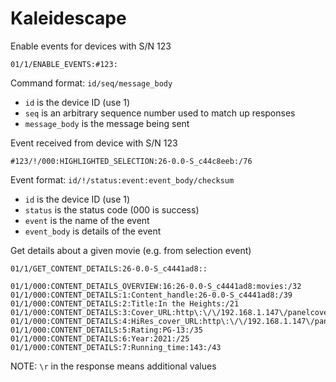 # Kaleidescape

Enable events for devices with S/N 123
```
01/1/ENABLE_EVENTS:#123:
```

Command format: `id/seq/message_body`
* `id` is the device ID (use 1)
* `seq` is an arbitrary sequence number used to match up responses
* `message_body` is the message being sent

Event received from device with S/N 123
```
#123/!/000:HIGHLIGHTED_SELECTION:26-0.0-S_c44c8eeb:/76
```

Event format: `id/!/status:event:event_body/checksum`
* `id` is the device ID (use 1)
* `status` is the status code (000 is success)
* `event` is the name of the event
* `event_body` is details of the event


Get details about a given movie (e.g. from selection event)
```
01/1/GET_CONTENT_DETAILS:26-0.0-S_c4441ad8::
```

```
01/1/000:CONTENT_DETAILS_OVERVIEW:16:26-0.0-S_c4441ad8:movies:/32
01/1/000:CONTENT_DETAILS:1:Content_handle:26-0.0-S_c4441ad8:/39
01/1/000:CONTENT_DETAILS:2:Title:In the Heights:/21
01/1/000:CONTENT_DETAILS:3:Cover_URL:http\:\/\/192.168.1.147\/panelcoverart\/15857fdeb978ab39\/42232929.jpg:/44
01/1/000:CONTENT_DETAILS:4:HiRes_cover_URL:http\:\/\/192.168.1.147\/panelcoverarthr\/15857fdeb978ab39\/42232929.jpg:/65
01/1/000:CONTENT_DETAILS:5:Rating:PG-13:/35
01/1/000:CONTENT_DETAILS:6:Year:2021:/25
01/1/000:CONTENT_DETAILS:7:Running_time:143:/43
```

NOTE: `\r` in the response means additional values